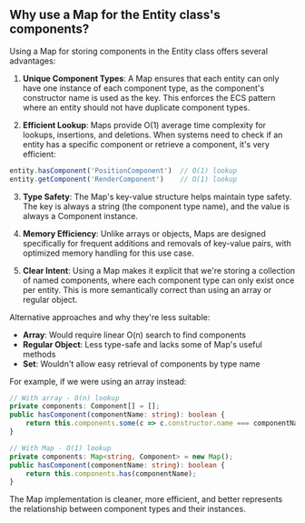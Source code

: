 ## Why use a Map for the Entity class's components?

Using a Map for storing components in the Entity class offers several advantages:

1. **Unique Component Types**: A Map ensures that each entity can only have one instance of each component type, as the component's constructor name is used as the key. This enforces the ECS pattern where an entity should not have duplicate component types.

2. **Efficient Lookup**: Maps provide O(1) average time complexity for lookups, insertions, and deletions. When systems need to check if an entity has a specific component or retrieve a component, it's very efficient:
```typescript
entity.hasComponent('PositionComponent')  // O(1) lookup
entity.getComponent('RenderComponent')    // O(1) lookup
```

3. **Type Safety**: The Map's key-value structure helps maintain type safety. The key is always a string (the component type name), and the value is always a Component instance.

4. **Memory Efficiency**: Unlike arrays or objects, Maps are designed specifically for frequent additions and removals of key-value pairs, with optimized memory handling for this use case.

5. **Clear Intent**: Using a Map makes it explicit that we're storing a collection of named components, where each component type can only exist once per entity. This is more semantically correct than using an array or regular object.

Alternative approaches and why they're less suitable:
- **Array**: Would require linear O(n) search to find components
- **Regular Object**: Less type-safe and lacks some of Map's useful methods
- **Set**: Wouldn't allow easy retrieval of components by type name

For example, if we were using an array instead:
```typescript
// With array - O(n) lookup
private components: Component[] = [];
public hasComponent(componentName: string): boolean {
    return this.components.some(c => c.constructor.name === componentName);
}

// With Map - O(1) lookup
private components: Map<string, Component> = new Map();
public hasComponent(componentName: string): boolean {
    return this.components.has(componentName);
}
```

The Map implementation is cleaner, more efficient, and better represents the relationship between component types and their instances.
